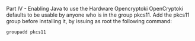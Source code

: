 
Part IV - Enabling Java to use the Hardware
Opencryptoki
OpenCryptoki defaults to be usable by anyone who is in the group pkcs11. Add the pkcs11 group before installing it, by issuing as root the following command:
```
groupadd pkcs11
```
